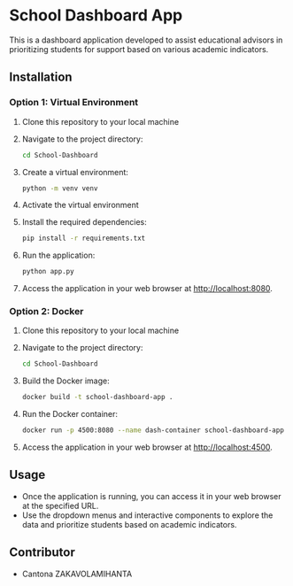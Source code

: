 # School Dashboard App

This is a dashboard application developed to assist educational advisors in prioritizing students for support based on various academic indicators.

## Installation

### Option 1: Virtual Environment

1. Clone this repository to your local machine

2. Navigate to the project directory:

    ```bash
    cd School-Dashboard
    ```

3. Create a virtual environment:

    ```bash
    python -m venv venv
    ```

4. Activate the virtual environment

5. Install the required dependencies:

    ```bash
    pip install -r requirements.txt
    ```

6. Run the application:

    ```bash
    python app.py
    ```

7. Access the application in your web browser at [http://localhost:8080](http://localhost:8080).

### Option 2: Docker

1. Clone this repository to your local machine

2. Navigate to the project directory:

    ```bash
    cd School-Dashboard
    ```

3. Build the Docker image:

    ```bash
    docker build -t school-dashboard-app .
    ```

4. Run the Docker container:

    ```bash
    docker run -p 4500:8080 --name dash-container school-dashboard-app
    ```

5. Access the application in your web browser at [http://localhost:4500](http://localhost:4500).

## Usage

- Once the application is running, you can access it in your web browser at the specified URL.
- Use the dropdown menus and interactive components to explore the data and prioritize students based on academic indicators.

## Contributor

- Cantona ZAKAVOLAMIHANTA
